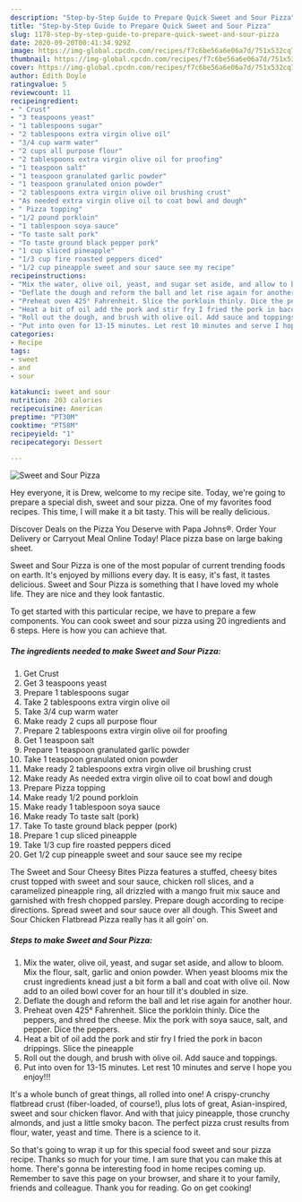 ```yaml
---
description: "Step-by-Step Guide to Prepare Quick Sweet and Sour Pizza"
title: "Step-by-Step Guide to Prepare Quick Sweet and Sour Pizza"
slug: 1178-step-by-step-guide-to-prepare-quick-sweet-and-sour-pizza
date: 2020-09-20T00:41:34.929Z
image: https://img-global.cpcdn.com/recipes/f7c6be56a6e06a7d/751x532cq70/sweet-and-sour-pizza-recipe-main-photo.jpg
thumbnail: https://img-global.cpcdn.com/recipes/f7c6be56a6e06a7d/751x532cq70/sweet-and-sour-pizza-recipe-main-photo.jpg
cover: https://img-global.cpcdn.com/recipes/f7c6be56a6e06a7d/751x532cq70/sweet-and-sour-pizza-recipe-main-photo.jpg
author: Edith Doyle
ratingvalue: 5
reviewcount: 11
recipeingredient:
- " Crust"
- "3 teaspoons yeast"
- "1 tablespoons sugar"
- "2 tablespoons extra virgin olive oil"
- "3/4 cup warm water"
- "2 cups all purpose flour"
- "2 tablespoons extra virgin olive oil for proofing"
- "1 teaspoon salt"
- "1 teaspoon granulated garlic powder"
- "1 teaspoon granulated onion powder"
- "2 tablespoons extra virgin olive oil brushing crust"
- "As needed extra virgin olive oil to coat bowl and dough"
- " Pizza topping"
- "1/2 pound porkloin"
- "1 tablespoon soya sauce"
- "To taste salt pork"
- "To taste ground black pepper pork"
- "1 cup sliced pineapple"
- "1/3 cup fire roasted peppers diced"
- "1/2 cup pineapple sweet and sour sauce see my recipe"
recipeinstructions:
- "Mix the water, olive oil, yeast, and sugar set aside, and allow to bloom. Mix the flour, salt, garlic and onion powder. When yeast blooms mix the crust ingredients knead just a bit form a ball and coat with olive oil. Now add to an oiled bowl cover for an hour till it&#39;s doubled in size."
- "Deflate the dough and reform the ball and let rise again for another hour."
- "Preheat oven 425° Fahrenheit. Slice the porkloin thinly. Dice the peppers, and shred the cheese. Mix the pork with soya sauce, salt, and pepper. Dice the peppers."
- "Heat a bit of oil add the pork and stir fry I fried the pork in bacon drippings. Slice the pineapple"
- "Roll out the dough, and brush with olive oil. Add sauce and toppings."
- "Put into oven for 13-15 minutes. Let rest 10 minutes and serve I hope you enjoy!!!"
categories:
- Recipe
tags:
- sweet
- and
- sour

katakunci: sweet and sour 
nutrition: 203 calories
recipecuisine: American
preptime: "PT30M"
cooktime: "PT58M"
recipeyield: "1"
recipecategory: Dessert

---
```



![Sweet and Sour Pizza](https://img-global.cpcdn.com/recipes/f7c6be56a6e06a7d/751x532cq70/sweet-and-sour-pizza-recipe-main-photo.jpg)

Hey everyone, it is Drew, welcome to my recipe site. Today, we're going to prepare a special dish, sweet and sour pizza. One of my favorites food recipes. This time, I will make it a bit tasty. This will be really delicious.

Discover Deals on the Pizza You Deserve with Papa Johns®. Order Your Delivery or Carryout Meal Online Today! Place pizza base on large baking sheet.

Sweet and Sour Pizza is one of the most popular of current trending foods on earth. It's enjoyed by millions every day. It is easy, it's fast, it tastes delicious. Sweet and Sour Pizza is something that I have loved my whole life. They are nice and they look fantastic.


To get started with this particular recipe, we have to prepare a few components. You can cook sweet and sour pizza using 20 ingredients and 6 steps. Here is how you can achieve that.

<!--inarticleads1-->

##### The ingredients needed to make Sweet and Sour Pizza:

1. Get  Crust
1. Get 3 teaspoons yeast
1. Prepare 1 tablespoons sugar
1. Take 2 tablespoons extra virgin olive oil
1. Take 3/4 cup warm water
1. Make ready 2 cups all purpose flour
1. Prepare 2 tablespoons extra virgin olive oil for proofing
1. Get 1 teaspoon salt
1. Prepare 1 teaspoon granulated garlic powder
1. Take 1 teaspoon granulated onion powder
1. Make ready 2 tablespoons extra virgin olive oil brushing crust
1. Make ready As needed extra virgin olive oil to coat bowl and dough
1. Prepare  Pizza topping
1. Make ready 1/2 pound porkloin
1. Make ready 1 tablespoon soya sauce
1. Make ready To taste salt (pork)
1. Take To taste ground black pepper (pork)
1. Prepare 1 cup sliced pineapple
1. Take 1/3 cup fire roasted peppers diced
1. Get 1/2 cup pineapple sweet and sour sauce see my recipe


The Sweet and Sour Cheesy Bites Pizza features a stuffed, cheesy bites crust topped with sweet and sour sauce, chicken roll slices, and a caramelized pineapple ring, all drizzled with a mango fruit mix sauce and garnished with fresh chopped parsley. Prepare dough according to recipe directions. Spread sweet and sour sauce over all dough. This Sweet and Sour Chicken Flatbread Pizza really has it all goin&#39; on. 

<!--inarticleads2-->

##### Steps to make Sweet and Sour Pizza:

1. Mix the water, olive oil, yeast, and sugar set aside, and allow to bloom. Mix the flour, salt, garlic and onion powder. When yeast blooms mix the crust ingredients knead just a bit form a ball and coat with olive oil. Now add to an oiled bowl cover for an hour till it&#39;s doubled in size.
1. Deflate the dough and reform the ball and let rise again for another hour.
1. Preheat oven 425° Fahrenheit. Slice the porkloin thinly. Dice the peppers, and shred the cheese. Mix the pork with soya sauce, salt, and pepper. Dice the peppers.
1. Heat a bit of oil add the pork and stir fry I fried the pork in bacon drippings. Slice the pineapple
1. Roll out the dough, and brush with olive oil. Add sauce and toppings.
1. Put into oven for 13-15 minutes. Let rest 10 minutes and serve I hope you enjoy!!!


It&#39;s a whole bunch of great things, all rolled into one! A crispy-crunchy flatbread crust (fiber-loaded, of course!), plus lots of great, Asian-inspired, sweet and sour chicken flavor. And with that juicy pineapple, those crunchy almonds, and just a little smoky bacon. The perfect pizza crust results from flour, water, yeast and time. There is a science to it. 

So that's going to wrap it up for this special food sweet and sour pizza recipe. Thanks so much for your time. I am sure that you can make this at home. There's gonna be interesting food in home recipes coming up. Remember to save this page on your browser, and share it to your family, friends and colleague. Thank you for reading. Go on get cooking!

